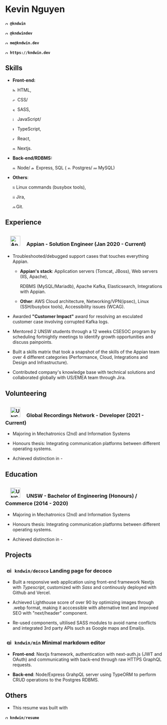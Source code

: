 # Kevin Nguyen

<img src="https://simpleicons.org/icons/github.svg" alt="github" style="height: 0.8em;"/>  **`@kndwin`**

<img src="https://simpleicons.org/icons/twitter.svg" alt="github" style="height: 0.8em;"/>  **`@kndwindev`**

<img src="https://simpleicons.org/icons/gmail.svg" alt="github" style="height: 0.8em;"/>  **`me@kndwin.dev`**

<img src="https://simpleicons.org/icons/github.svg" alt="github" style="height: 0.8em;"/>  **`https://kndwin.dev`** 

## Skills

- **Front-end:** 

  <img src="https://simpleicons.org/icons/html5.svg" alt="html5" style="height: 0.8em;"/> HTML, 

  <img src="https://simpleicons.org/icons/css3.svg" alt="css3" style="height: 0.8em;"/> CSS/

  <img src="https://simpleicons.org/icons/sass.svg" alt="sass" style="height: 0.8em;"/> SASS, 

  <img src="https://simpleicons.org/icons/javascript.svg" alt="javascript" style="height: 0.8em;"/> JavaScript/

  <img src="https://simpleicons.org/icons/typescript.svg" alt="typescript" style="height: 0.8em;"/> TypeScript, 

  <img src="https://simpleicons.org/icons/react.svg" alt="react" style="height: 0.8em;"/> React, 

  <img src="https://simpleicons.org/icons/next-dot-js.svg" alt="nextjs" style="height: 0.8em;"/> Nextjs.

- **Back-end/RDBMS:** 

  <img src="https://simpleicons.org/icons/node-dot-js.svg" alt="nodejs" style="height: 0.8em;"/> Node/
  <img src="https://simpleicons.org/icons/express.svg" alt="express" style="height: 0.8em;"/> Express, SQL (
  <img src="https://simpleicons.org/icons/postgresql.svg" alt="postgres" style="height: 0.8em;"/> Postgres/
  <img src="https://simpleicons.org/icons/mysql.svg" alt="mysql" style="height: 0.8em;"/> MySQL)

- **Others**: 

  <img src="https://simpleicons.org/icons/linux.svg" alt="linx" style="height: 0.8em;"/>Linux commands (busybox tools), 

  <img src="https://simpleicons.org/icons/jirasoftware.svg" alt="jira" style="height: 0.8em;"/>Jira,

  <img src="https://simpleicons.org/icons/git.svg" alt="git" style="height: 0.8em;"/>Git.

## Experience

### <img src="https://avatars.githubusercontent.com/u/264604?v=4" alt="Appian logo" style="height: 2rem; margin: 0.5rem 1rem;"> Appian - Solution Engineer (Jan 2020 - Current)

- Troubleshooted/debugged support cases that touches everything Appian.

	- **Appian's stack**: Application servers (Tomcat, JBoss), Web servers (IIS, Apache), 

		RDBMS (MySQL/Mariadb), Apache Kafka, Elasticsearch, Integrations with Appian.

	- **Other**: AWS Cloud architecture, Networking/VPN(ipsec), Linux (SSH/busybox tools), Accessibility issues (WCAG). 

- Awarded **"Customer Impact"** award for resolving an esculated customer case involving corrupted Kafka logs.

- Mentored 2 UNSW students through a 12 weeks CSESOC program by scheduling fortnightly meetings to identify growth opportunities and discuss painpoints.

- Built a skills matrix that took a snapshot of the skills of the Appian team over 4 different categories (Performance, Cloud, Integrations and Design and Infrastructure).

- Contributed company's knowledge base with technical solutions and collaborated globally with US/EMEA team through Jira.

## Volunteering

### <img src="https://encrypted-tbn0.gstatic.com/images?q=tbn:ANd9GcQ0P6uQuV_JfCC3ej0gneWdly194hXF3tqSgZtjhkK3Gqg-lKOXUoCvXlkVdPqNMpM1Faw&usqp=CAU" alt="UNSW logo" style="height: 2rem; margin: 0.5rem 1rem;"> Global Recordings Network - Developer (2021 - Current)

- Majoring in Mechatronics (2nd) and Information Systems

- Honours thesis: Integrating communication platforms between different operating systems.

- Achieved distinction in - 

## Education

### <img src="https://avatars.githubusercontent.com/u/49050563?v=4" alt="UNSW logo" style="height: 2rem; margin: 0.5rem 1rem;"> UNSW - Bachelor of Engineering (Honours) / Commerce (2014 - 2020)

- Majoring in Mechatronics (2nd) and Information Systems

- Honours thesis: Integrating communication platforms between different operating systems.

- Achieved distinction in - 

<div style="page-break-before: always"></div>

<div style="page-break-after: always"></div>

## Projects

### <img src="https://simpleicons.org/icons/github.svg" alt="github" style="height: 1em;margin: 0.3rem"/> `kndwin/decoco` Landing page for decoco

-	Built a responsive web application using front-end framework Nextjs with *Typescript*, customized with  *Sass*  and continously deployed with Github and Vercel.

- Achieved Lighthouse score of over 90 by optimizing images through .webp format, making it acccessible with alternative text and improved SEO with "next/header" component.

- Re-used components, ultilised SASS modules to avoid name conflicts and integrated 3rd party APIs such as Google maps and Emailjs.

### <img src="https://simpleicons.org/icons/github.svg" alt="github" style="height: 1em;margin: 0.3rem"/> `kndwin/min` Minimal markdown editor 

-	**Front-end**: Nextjs framework, authentication with next-auth.js (JWT and OAuth) and communicating with back-end through raw HTTPS GraphQL requests.

- **Back-end**: Node/Express GrahpQL server using TypeORM to perform CRUD operations to the Postgres RDBMS.

## Others

- This resume was built with

<img src="https://simpleicons.org/icons/github.svg" alt="github" style="height: 0.8em;"/>  **`kndwin/resume`**
